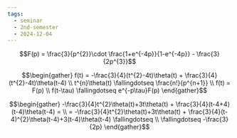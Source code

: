 ```yaml
---
tags:
  - seminar
  - 2nd-semester
  - 2024-12-04
---
```


$$F(p) = \frac{3}{p^{2}}\cdot \frac{1+e^{-4p}}{1-e^{-4p}} - \frac{3}{2p^{3}}$$

$$\begin{gather}
f(t) = -\frac{3}{4}(t^{2}-4t)\theta(t) + \frac{3}{4}(t^{2}-4t)\theta(t-4) \\
t^{n}\theta(t) \fallingdotseq \frac{n!}{p^{n+1}} \\
f(t) = F(p) \\
f(t-\tau) \fallingdotseq e^{-p\tau}F(p)
\end{gather}$$

$$\begin{gather}
-\frac{3}{4}t^{2}\theta(t)+3t\theta(t) + \frac{3}{4}(t-4+4)(t-4)\theta(t-4) = \\ 
= -\frac{3}{4}t^{2}\theta(t)+3t\theta(t) + \frac{3}{4}(t-4)^{2}\theta(t-4)+3(t-4)\theta(t-4) \fallingdotseq \\ 
\fallingdotseq -\frac{3}{2p} 
\end{gather}$$